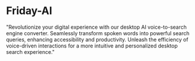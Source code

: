 # Friday-AI
"Revolutionize your digital experience with our desktop AI voice-to-search engine converter. Seamlessly transform spoken words into powerful search queries, enhancing accessibility and productivity. Unleash the efficiency of voice-driven interactions for a more intuitive and personalized desktop search experience."
